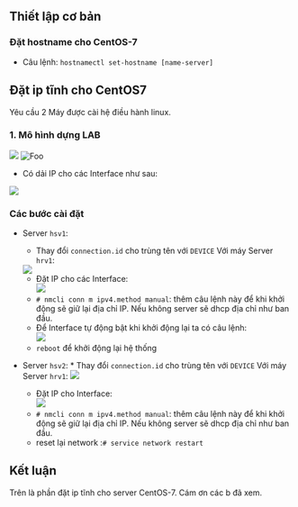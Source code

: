 ## Thiết lập cơ bản
### Đặt hostname cho CentOS-7
* Câu lệnh: `hostnamectl set-hostname [name-server]`
## Đặt ip tĩnh cho CentOS7
Yêu cầu 2 Máy được cài hệ điều hành linux.
### 1. Mô hình dựng LAB
![](https://drive.google.com/open?id=1MnRFENB9HDL4an2NH3cLE6uzFL07dgVQ)
![Foo](https://drive.google.com/file/d/1MnRFENB9HDL4an2NH3cLE6uzFL07dgVQ/view)
[](http://google.com.au/)
* Có dải IP cho các Interface như sau:<br>
<img src=https://imgur.com/5C3nHwQ.png>

### Các bước cài đặt
* Server `hsv1`:
    * Thay đổi `connection.id` cho trùng tên với `DEVICE`
    Với máy Server `hrv1`:
    <img src=https://imgur.com/6GLvgj7.png>

    * Đặt IP cho các Interface:<br><img src=https://imgur.com/WxwPtAY.png>
    * `# nmcli conn m ipv4.method manual`: thêm câu lệnh này để khi khởi động sẽ giữ lại địa chỉ IP. Nếu không server sẽ dhcp địa chỉ như ban đầu.
    * Để Interface tự động bật khi khởi động lại ta có câu lệnh:<br><img src=https://imgur.com/WWqSnDO.png>
    * `reboot` để khởi động lại hệ thống
* Server `hsv2`:
      * Thay đổi `connection.id` cho trùng tên với `DEVICE`
    Với máy Server `hrv1`:
    <img src="https://imgur.com/twG9TfC.png">
    * Đặt IP cho Interface:<br>![](https://imgur.com/7YsJduI)
    * `# nmcli conn m ipv4.method manual`: thêm câu lệnh này để khi khởi động sẽ giữ lại địa chỉ IP. Nếu không server sẽ dhcp địa chỉ như ban đầu.
    * reset lại network :`# service network restart`

## Kết luận
Trên là phần đặt ip tĩnh cho server CentOS-7. Cám ơn các b đã xem.